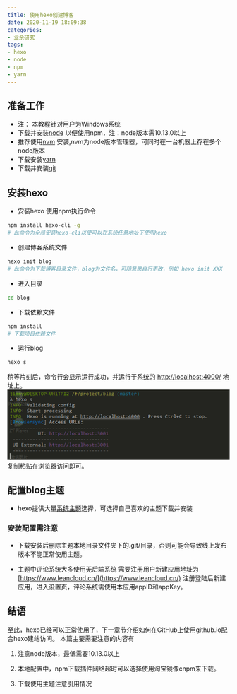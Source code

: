 ```yaml
---
title: 使用hexo创建博客
date: 2020-11-19 18:09:38
categories:
- 业余研究
tags: 
- hexo
- node 
- npm 
- yarn
---
```


## 准备工作

- 注： 本教程针对用户为Windows系统
- 下载并安装[node](https://nodejs.org/zh-cn/)  以便使用npm，注：node版本需10.13.0以上
- 推荐使用[nvm](https://github.com/coreybutler/nvm-windows/releases) 安装,nvm为node版本管理器，可同时在一台机器上存在多个node版本
- 下载安装[yarn](https://yarn.bootcss.com/)
- 下载并安装[git](https://git-scm.com/downloads)

## 安装hexo

- 安装hexo 使用npm执行命令

```bash
npm install hexo-cli -g
# 此命令为全局安装hexo-cli以便可以在系统任意地址下使用hexo
```

- 创建博客系统文件

```bash
hexo init blog
# 此命令为下载博客目录文件，blog为文件名，可随意愿自行更改，例如 hexo init XXX
```

- 进入目录

```bash
cd blog
```

- 下载依赖文件

```bash
npm install
# 下载项目依赖文件
```

- 运行blog

```bash
hexo s
```

稍等片刻后，命令行会显示运行成功，并运行于系统的 <http://localhost:4000/> 地址上。
![运行成功](https://github.com/jimmyYSY/blogImgs/blob/master/hexo/hexoS.png?raw=true)
复制粘贴在浏览器访问即可。

## 配置blog主题

- hexo提供大量[系统主题](https://hexo.io/themes/)选择，可选择自己喜欢的主题下载并安装

### 安装配置需注意

- 下载安装后删除主题本地目录文件夹下的.git/目录，否则可能会导致线上发布版本不能正常使用主题。

- 主题中评论系统大多使用无后端系统  需要注册用户新建应用地址为[https://www.leancloud.cn/](https://www.leancloud.cn/) 注册登陆后新建应用，进入设置页，评论系统需使用本应用appID和appKey。

## 结语

至此，hexo已经可以正常使用了，下一章节介绍如何在GitHub上使用github.io配合hexo建站访问。
本篇主要需要注意的内容有

1. 注意node版本，最低需要10.13.0以上

2. 本地配置中，npm下载插件网络超时可以选择使用淘宝镜像cnpm来下载。

3. 下载使用主题注意引用情况
